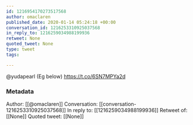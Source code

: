 ```yaml
---
id: 1216954170273517568
author: omaclaren
published_date: 2020-01-14 05:24:18 +00:00
conversation_id: 1216253310925037568
in_reply_to: 1216259034988199936
retweet: None
quoted_tweet: None
type: tweet
tags:

---
```


@yudapearl (Eg below) https://t.co/6SN7MPYa2d

### Metadata

Author: [[@omaclaren]]
Conversation: [[conversation-1216253310925037568]]
In reply to: [[1216259034988199936]]
Retweet of: [[None]]
Quoted tweet: [[None]]

